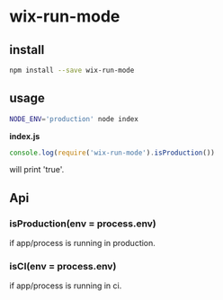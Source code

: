 # wix-run-mode

## install

```bash
npm install --save wix-run-mode
```

## usage

```bash
NODE_ENV='production' node index
```

**index.js**

```js
console.log(require('wix-run-mode').isProduction())
```

will print 'true'.

## Api

### isProduction(env = process.env)
if app/process is running in production.

### isCI(env = process.env)
if app/process is running in ci.